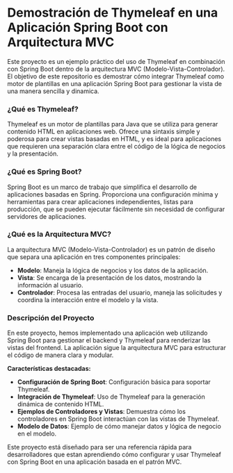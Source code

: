 # Demostración de Thymeleaf en una Aplicación Spring Boot con Arquitectura MVC

Este proyecto es un ejemplo práctico del uso de Thymeleaf en combinación con Spring Boot dentro de la arquitectura MVC (Modelo-Vista-Controlador). El objetivo de este repositorio es demostrar cómo integrar Thymeleaf como motor de plantillas en una aplicación Spring Boot para gestionar la vista de una manera sencilla y dinamica.

### ¿Qué es Thymeleaf?

Thymeleaf es un motor de plantillas para Java que se utiliza para generar contenido HTML en aplicaciones web. Ofrece una sintaxis simple y poderosa para crear vistas basadas en HTML, y es ideal para aplicaciones que requieren una separación clara entre el código de la lógica de negocios y la presentación.

### ¿Qué es Spring Boot?

Spring Boot es un marco de trabajo que simplifica el desarrollo de aplicaciones basadas en Spring. Proporciona una configuración mínima y herramientas para crear aplicaciones independientes, listas para producción, que se pueden ejecutar fácilmente sin necesidad de configurar servidores de aplicaciones.

### ¿Qué es la Arquitectura MVC?

La arquitectura MVC (Modelo-Vista-Controlador) es un patrón de diseño que separa una aplicación en tres componentes principales:
- **Modelo**: Maneja la lógica de negocios y los datos de la aplicación.
- **Vista**: Se encarga de la presentación de los datos, mostrando la información al usuario.
- **Controlador**: Procesa las entradas del usuario, maneja las solicitudes y coordina la interacción entre el modelo y la vista.

### Descripción del Proyecto

En este proyecto, hemos implementado una aplicación web utilizando Spring Boot para gestionar el backend y Thymeleaf para renderizar las vistas del frontend. La aplicación sigue la arquitectura MVC para estructurar el código de manera clara y modular.

**Características destacadas:**
- **Configuración de Spring Boot**: Configuración básica para soportar Thymeleaf.
- **Integración de Thymeleaf**: Uso de Thymeleaf para la generación dinámica de contenido HTML.
- **Ejemplos de Controladores y Vistas**: Demuestra cómo los controladores en Spring Boot interactúan con las vistas de Thymeleaf.
- **Modelo de Datos**: Ejemplo de cómo manejar datos y lógica de negocio en el modelo.

Este proyecto está diseñado para ser una referencia rápida para desarrolladores que estan aprendiendo cómo configurar y usar Thymeleaf con Spring Boot en una aplicación basada en el patrón MVC.
